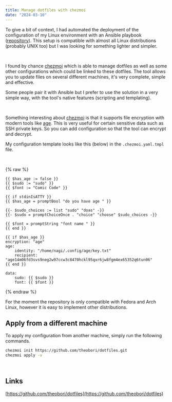 ```yaml
---
title: Manage dotfiles with chezmoi
date: "2024-03-10"
---
```


To give a bit of context, I had automated the deployment of the configuration of my Linux environment with an Ansible playbook ([repository](https://github.com/theobori/self-config)). This setup is compatible with almost all Linux distributions (probably UNIX too) but I was looking for something lighter and simpler.

&nbsp;

I found by chance [chezmoi](https://chezmoi.io) which is able to manage dotfiles as well as some other configurations which could be linked to these dotfiles. The tool allows you to update files on several different machines, it's very complete, simple and effective.

Some people pair it with Ansible but I prefer to use the solution in a very simple way, with the tool's native features (scripting and templating).

&nbsp;

Something interesting about [chezmoi](https://chezmoi.io) is that it supports file encryption with modern tools like [age](https://age-encryption.org). This is very useful for certain sensitive data such as SSH private keys. So you can add configuration so that the tool can encrypt and decrypt.

My configuration template looks like this (below) in the `.chezmoi.yaml.tmpl` file.

&nbsp;

{% raw %}
```jinja2
{{ $has_age := false }}
{{ $sudo := "sudo" }}
{{ $font := "Comic Code" }}

{{ if stdinIsATTY }}
{{ $has_age = promptBool "do you have age " }}

{{- $sudo_choices := list "sudo" "doas" -}}
{{- $sudo = promptChoiceOnce . "choice" "choose" $sudo_choices -}}

{{ $font = promptString "font name " }}
{{ end }}

{{ if $has_age }}
encryption: "age"
age:
    identity: "/home/nagi/.config/age/key.txt"
    recipient: "age14m06fd3svs9neg2w97ccw3c8470hckl95qxr6jw8fgm4ex65352q6tun06"
{{ end }}

data:
    sudo: {{ $sudo }}
    font: {{ $font }}
```
{% endraw %}
&nbsp;

For the moment the repository is only compatible with Fedora and Arch Linux, however it is easy to implement other distributions.
&nbsp;

## Apply from a different machine

To apply my configuration from another machine, simply run the following commands.

```bash
chezmoi init https://github.com/theobori/dotfiles.git
chezmoi apply -v
```

&nbsp;

## Links

[https://github.com/theobori/dotfiles](https://github.com/theobori/dotfiles)

&nbsp;
